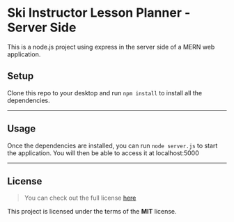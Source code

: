 Ski Instructor Lesson Planner - Server Side
============
This is a node.js project using express in the server side of a MERN web application. 

## Setup
Clone this repo to your desktop and run `npm install` to install all the dependencies.

---

## Usage
Once the dependencies are installed, you can run  `node server.js` to start the application. You will then be able to access it at localhost:5000

---

## License
>You can check out the full license [here](https://github.com/liannedls/ski_app_server/blob/master/LICENSE)

This project is licensed under the terms of the **MIT** license.
